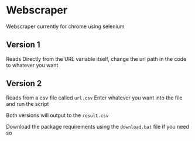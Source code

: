 # Webscraper
 Webscraper currently for chrome using selenium

## Version 1
Reads Directly from the URL variable itself, change the url path in the code to whatever you want

## Version 2
Reads from a csv file called ```url.csv```
Enter whatever you want into the file and run the script

Both versions will output to the ```result.csv```

Download the package requirements using the ```download.bat``` file if you need so